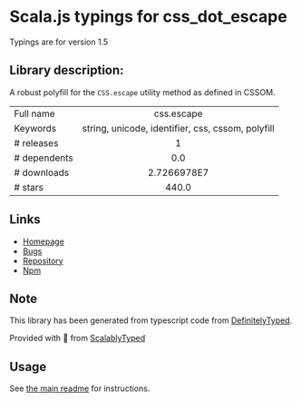 
# Scala.js typings for css_dot_escape

Typings are for version 1.5

## Library description:
A robust polyfill for the `CSS.escape` utility method as defined in CSSOM.

|                    |                 |
| ------------------ | :-------------: |
| Full name          | css.escape |
| Keywords           | string, unicode, identifier, css, cssom, polyfill |
| # releases         | 1 |
| # dependents       | 0.0 |
| # downloads        | 2.7266978E7 |
| # stars            | 440.0 |

## Links
- [Homepage](https://mths.be/cssescape)
- [Bugs](https://github.com/mathiasbynens/CSS.escape/issues)
- [Repository](https://github.com/mathiasbynens/CSS.escape)
- [Npm](https://www.npmjs.com/package/css.escape)
    


## Note
This library has been generated from typescript code from [DefinitelyTyped](https://definitelytyped.org).

Provided with :purple_heart: from [ScalablyTyped](https://github.com/oyvindberg/ScalablyTyped)

## Usage
See [the main readme](../../readme.md) for instructions.


